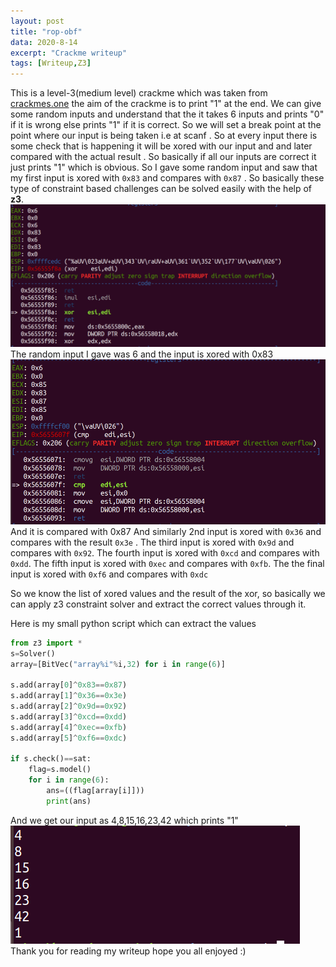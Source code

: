 ```yaml
---
layout: post
title: "rop-obf"
data: 2020-8-14
excerpt: "Crackme writeup"
tags: [Writeup,Z3]
---
```

This is a level-3(medium level) crackme which was taken from [crackmes.one](https://crackmes.one/crackme/5cfb961a33c5d41c6d56e069) the aim of the crackme is to print "1" at the end. We can give some random inputs and understand that the it takes 6 inputs and prints "0" if it is wrong else prints "1" if it is correct.
So we will set a break point at the point where our input is being taken i.e at scanf . So at every input there is some check that is happening it will be xored with our input and and later compared with the actual result . So basically if all our inputs are correct it just prints "1" which is obvious.
So I gave some random input and saw that my first input is xored with ```0x83``` and compares with ```0x87``` . So basically these type of constraint based challenges can be solved easily with the help of **z3**.
![xor1](https://raw.githubusercontent.com/P-Vishnu-Madhav/Writeups_files/master/Screenshot%20from%202020-08-14%2010-52-55.png)
The random input I gave was 6 and the input is xored with 0x83
![result](https://raw.githubusercontent.com/P-Vishnu-Madhav/Writeups_files/master/Screenshot%20from%202020-08-14%2010-55-32.png)
And it is compared with 0x87
And similarly 2nd input is xored with ```0x36``` and compares with the result ```0x3e``` . The third input is xored with ```0x9d``` and compares with ```0x92```. The fourth input is xored with ```0xcd``` and compares with ```0xdd```. The fifth input is xored with ```0xec``` and compares with ```0xfb```. The the final input is xored with ```0xf6``` and compares with  ```0xdc```

So we know the list of xored values  and the result of the xor, so basically we can apply z3 constraint solver and extract the correct values through it.

Here is my small python script which can extract the values

```py
from z3 import *
s=Solver()
array=[BitVec("array%i"%i,32) for i in range(6)]

s.add(array[0]^0x83==0x87)
s.add(array[1]^0x36==0x3e)
s.add(array[2]^0x9d==0x92)
s.add(array[3]^0xcd==0xdd)
s.add(array[4]^0xec==0xfb)
s.add(array[5]^0xf6==0xdc)

if s.check()==sat:
    flag=s.model()
    for i in range(6):
        ans=((flag[array[i]]))  
        print(ans)
```
And we get our input as 4,8,15,16,23,42 which prints "1" 
![answer](https://raw.githubusercontent.com/P-Vishnu-Madhav/Writeups_files/master/Screenshot%20from%202020-08-14%2011-06-11.png)
Thank you for reading my writeup hope you all enjoyed :)


